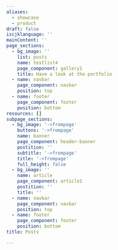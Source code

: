 ```yaml
---
aliases:
  - showcase
  - product
draft: false
iscjklanguage: ''
mainContent: ''
page_sections:
  - bg_image: ''
    list: posts
    name: testlist4
    page_component: gallery1
    title: Have a look at the portfolio
  - name: navbar
    page_component: navbar
    position: top
  - name: footer
    page_component: footer
    position: bottom
resources: []
subpage_sections:
  - bg_image: '->frompage'
    buttons: '->frompage'
    name: banner
    page_component: header-banner
    postition: ''
    subtitle: '->frompage'
    title: '->frompage'
    full_height: false
  - bg_image: ''
    name: article
    page_component: article1
    postition: ''
    title: ''
  - name: navbar
    page_component: navbar
    position: top
  - name: footer
    page_component: footer
    position: bottom
title: Posts

---
```

